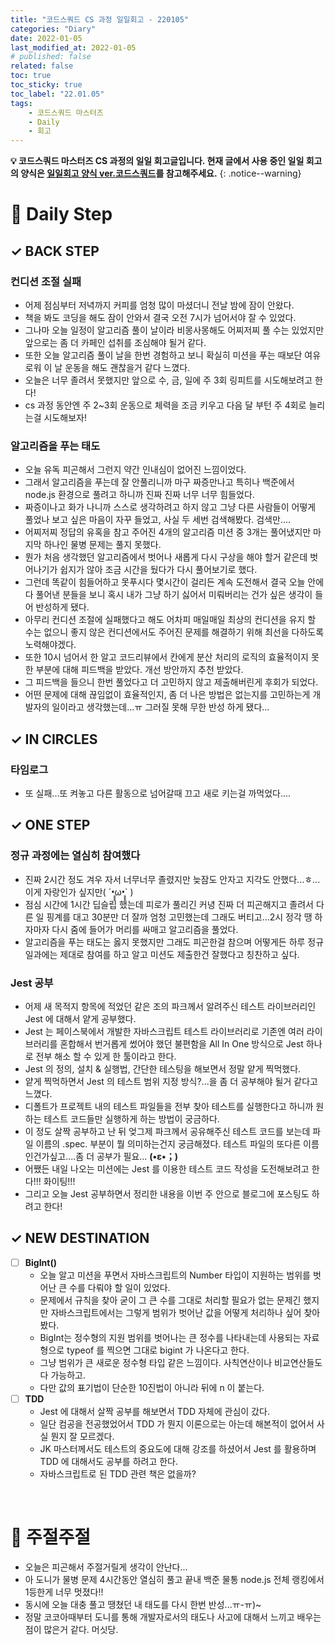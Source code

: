 ```yaml
---
title: "코드스쿼드 CS 과정 일일회고 - 220105"
categories: "Diary"
date: 2022-01-05
last_modified_at: 2022-01-05
# published: false
related: false
toc: true
toc_sticky: true
toc_label: "22.01.05"
tags:
    - 코드스쿼드 마스터즈
    - Daily
    - 회고
---
```

__💡 코드스쿼드 마스터즈 CS 과정의 일일 회고글입니다. 현재 글에서 사용 중인 일일 회고의 양식은 [<U>일일회고 양식 ver.코드스쿼드</U>](https://hemudi.github.io/diary/daily-retrospective-form/)를 참고해주세요.__
{: .notice--warning}

# __💭 Daily Step__

## __✓ BACK STEP__
### __컨디션 조절 실패__
  - 어제 점심부터 저녁까지 커피를 엄청 많이 마셨더니 전날 밤에 잠이 안왔다.
  - 책을 봐도 코딩을 해도 잠이 안와서 결국 오전 7시가 넘어서야 잘 수 있었다.
  - 그나마 오늘 일정이 알고리즘 풀이 날이라 비몽사몽해도 어찌저찌 풀 수는 있었지만 앞으로는 좀 더 카페인 섭취를 조심해야 될거 같다.
  - 또한 오늘 알고리즘 풀이 날을 한번 경험하고 보니 확실히 미션을 푸는 때보단 여유로워 이 날 운동을 해도 괜찮을거 같다 느꼈다.
  - 오늘은 너무 졸려서 못했지만 앞으로 수, 금, 일에 주 3회 링피트를 시도해보려고 한다!
  - cs 과정 동안엔 주 2~3회 운동으로 체력을 조금 키우고 다음 달 부턴 주 4회로 늘리는걸 시도해보자!
  
### __알고리즘을 푸는 태도__
  - 오늘 유독 피곤해서 그런지 약간 인내심이 없어진 느낌이었다.
  - 그래서 알고리즘을 푸는데 잘 안풀리니까 마구 짜증만나고 특히나 백준에서 node.js 환경으로 풀려고 하니까 진짜 진짜 너무 너무 힘들었다.
  - 짜증이나고 화가 나니까 스스로 생각하려고 하지 않고 그냥 다른 사람들이 어떻게 풀었나 보고 싶은 마음이 자꾸 들었고, 사실 두 세번 검색해봤다. 검색만....
  - 어찌저찌 정답의 유혹을 참고 주어진 4개의 알고리즘 미션 중 3개는 풀어냈지만 마지막 하나인 물병 문제는 풀지 못했다.
  - 뭔가 처음 생각했던 알고리즘에서 벗어나 새롭게 다시 구상을 해야 할거 같은데 벗어나기가 쉽지가 않아 조금 시간을 뒀다가 다시 풀어보기로 했다.
  - 그런데 똑같이 힘들어하고 못푸시다 몇시간이 걸리든 계속 도전해서 결국 오늘 안에 다 풀어낸 분들을 보니 혹시 내가 그냥 하기 싫어서 미뤄버리는 건가 싶은 생각이 들어 반성하게 됐다.
  - 아무리 컨디션 조절에 실패했다고 해도 어차피 매일매일 최상의 컨디션을 유지 할 수는 없으니 좋지 않은 컨디션에서도 주어진 문제를 해결하기 위해 최선을 다하도록 노력해야겠다.
  - 또한 10시 넘어서 한 알고 코드리뷰에서 칸에게 분산 처리의 로직의 효율적이지 못한 부분에 대해 피드백을 받았다. 개선 방안까지 추천 받았다.
  - 그 피드백을 들으니 한번 풀었다고 더 고민하지 않고 제출해버린게 후회가 되었다.
  - 어떤 문제에 대해 끊임없이 효율적인지, 좀 더 나은 방법은 없는지를 고민하는게 개발자의 일이라고 생각했는데...ㅠ 그러질 못해 무한 반성 하게 됐다...

## __✓ IN CIRCLES__
### __타임로그__
  - 또 실패...또 켜놓고 다른 활동으로 넘어갈때 끄고 새로 키는걸 까먹었다....

## __✓ ONE STEP__
### __정규 과정에는 열심히 참여했다__
  - 진짜 2시간 정도 겨우 자서 너무너무 졸렸지만 늦잠도 안자고 지각도 안했다...ㅎ...이게 자랑인가 싶지만( ´•̥̥̥ω•̥̥̥` )
  - 점심 시간에 1시간 딥슬립 했는데 피로가 풀리긴 커녕 진짜 더 피곤해지고 졸려서 다른 일 핑계를 대고 30분만 더 잘까 엄청 고민했는데 그래도 버티고...2시 정각 땡 하자마자 다시 줌에 들어가 머리를 싸매고 알고리즘을 풀었다.
  - 알고리즘을 푸는 태도는 옳지 못했지만 그래도 피곤한걸 참으며 어떻게든 하루 정규 일과에는 제대로 참여를 하고 알고 미션도 제출한건 잘했다고 칭찬하고 싶다.
  
### __Jest 공부__
  - 어제 새 목적지 항목에 적었던 같은 조의 파크께서 알려주신 테스트 라이브러리인 Jest 에 대해서 얕게 공부했다.
  - Jest 는 페이스북에서 개발한 자바스크립트 테스트 라이브러리로 기존엔 여러 라이브러리를 혼합해서 번거롭게 썼어야 했던 불편함을 All In One 방식으로 Jest 하나로 전부 해소 할 수 있게 한 툴이라고 한다.
  - Jest 의 정의, 설치 & 실행법, 간단한 테스팅을 해보면서 정말 얕게 찍먹했다.
  - 얕게 찍먹하면서 Jest 의 테스트 범위 지정 방식?...을 좀 더 공부해야 될거 같다고 느꼈다.
  - 디폴트가 프로젝트 내의 테스트 파일들을 전부 찾아 테스트를 실행한다고 하니까 원하는 테스트 코드들만 실행하게 하는 방법이 궁금하다.
  - 이 정도 살짝 공부하고 난 뒤 엊그제 파크께서 공유해주신 테스트 코드를 보는데 파일 이름의 .spec. 부분이 뭘 의미하는건지 궁금해졌다. 테스트 파일의 또다른 이름인건가싶고....좀 더 공부가 필요... __(•ε•；)__
  - 어쨌든 내일 나오는 미션에는 Jest 를 이용한 테스트 코드 작성을 도전해보려고 한다!!! 화이팅!!! 
  - 그리고 오늘 Jest 공부하면서 정리한 내용을 이번 주 안으로 블로그에 포스팅도 하려고 한다!

## __✓ NEW DESTINATION__
- [ ] __BigInt()__
  - 오늘 알고 미션을 푸면서 자바스크립트의 Number 타입이 지원하는 범위를 벗어난 큰 수를 다뤄야 할 일이 있었다.
  - 문제에서 규칙을 찾아 굳이 그 큰 수를 그대로 처리할 필요가 없는 문제긴 했지만 자바스크립트에서는 그렇게 범위가 벗어난 값을 어떻게 처리하나 싶어 찾아봤다.
  - BigInt는 정수형의 지원 범위를 벗어나는 큰 정수를 나타내는데 사용되는 자료형으로 typeof 를 찍으면 그대로 bigint 가 나온다고 한다.
  - 그냥 범위가 큰 새로운 정수형 타입 같은 느낌이다. 사칙연산이나 비교연산들도 다 가능하고.
  - 다만 값의 표기법이 단순한 10진법이 아니라 뒤에 n 이 붙는다.
- [ ] __TDD__
  - Jest 에 대해서 살짝 공부를 해보면서 TDD 자체에 관심이 갔다.
  - 일단 컴공을 전공했었어서 TDD 가 뭔지 이론으로는 아는데 해본적이 없어서 사실 뭔지 잘 모르겠다.
  - JK 마스터께서도 테스트의 중요도에 대해 강조를 하셨어서 Jest 를 활용하며 TDD 에 대해서도 공부를 하려고 한다.
  - 자바스크립트로 된 TDD 관련 책은 없을까?

<br>

# __💬 주절주절__
- 오늘은 피곤해서 주절거릴게 생각이 안난다...
- 아 도니가 물병 문제 4시간동안 열심히 풀고 끝내 백준 물통 node.js 전체 랭킹에서 1등한게 너무 멋졌다!!
- 동시에 오늘 대충 풀고 땡쳤던 내 태도를 다시 한번 반성...ㅠ-ㅠ)~
- 정말 코코아때부터 도니를 통해 개발자로서의 태도나 사고에 대해서 느끼고 배우는 점이 많은거 같다. 머싯당.